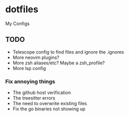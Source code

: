 # dotfiles
My Configs

## TODO
- Telescope config to find files and ignore the .ignores
- More neovim plugins?
- More zsh aliases/etc? Maybe a zsh_profile?
- More lsp config

### Fix annoying things
- The github host verification
- The treesitter errors
- The need to overwrite existing files
- Fix the go binaries not showing up

